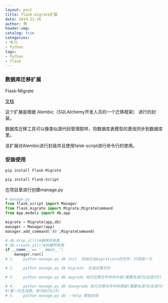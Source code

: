 ```yaml
---
layout: post
title: flask-migrate扩展
date: 2019-12-16
author: 霁
header-img:
catalog: true
categories:
- 学习
- Python
tags:
- Python
- flask
---
```


### 数据库迁移扩展

Flask-Migrate

[文档](https://flask-migrate.readthedocs.io/en/latest/)

这个扩展是根据 Alembic（SQLAlchemy开发人员的一个迁移框架） 进行的封装。

数据库迁移工具可以像类似源代码管理那样，将数据库表模型的更改同步到数据库里。

该扩展对Alembic进行封装并且使用falsk-script进行命令行的使用。

### 安装使用

```bash
pip install Flask-Migrate

pip install Flask-Script
```

在项目里进行创建manage.py

```python
# manage.py
from flask_script import Manager
from flask_migrate import Migrate,MigrateCommand 
from App.models import db,app

migrate = Migrate(app,db)
manager = Manager(app)
manager.add_command('db',MigrateCommand)

# db.drop_all()#删除所有表
# db.create_all()#创建所有表
if __name__ == '__main__':
    manager.run()
# 1.    python manage.py db init  初始化出migrations的文件，只调用一次

# 2.    python manage.py db migrate  生成迁移文件

# 3.    python manage.py db upgrade 执行迁移文件中的升级(需要先进行2在进行3)

# 4.    python manage.py db downgrade 执行迁移文件中的降级(需要先进行2在进行4)
#(第一次生成表，依次执行123)
# 5.    python manage.py db --help 帮助文档


```

